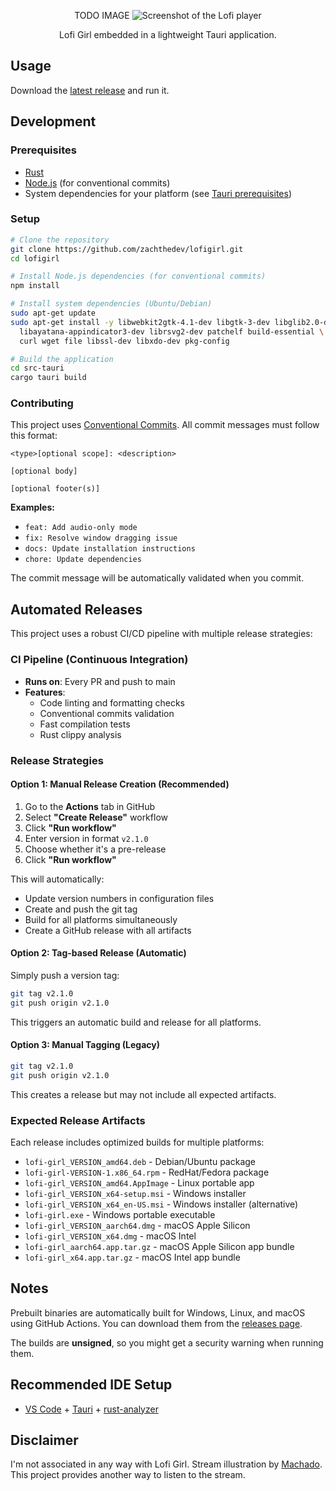 <p align="center">
TODO IMAGE
<img src="" alt="Screenshot of the Lofi player">
</p>
<p align="center">
  Lofi Girl embedded in a lightweight Tauri application.
</p>

## Usage
Download the [latest release](https://github.com/zachthedev/lofigirl/releases/latest) and run it.

## Development

### Prerequisites
- [Rust](https://rustup.rs/)
- [Node.js](https://nodejs.org/) (for conventional commits)
- System dependencies for your platform (see [Tauri prerequisites](https://tauri.app/v2/guides/getting-started/prerequisites/))

### Setup
```bash
# Clone the repository
git clone https://github.com/zachthedev/lofigirl.git
cd lofigirl

# Install Node.js dependencies (for conventional commits)
npm install

# Install system dependencies (Ubuntu/Debian)
sudo apt-get update
sudo apt-get install -y libwebkit2gtk-4.1-dev libgtk-3-dev libglib2.0-dev \
  libayatana-appindicator3-dev librsvg2-dev patchelf build-essential \
  curl wget file libssl-dev libxdo-dev pkg-config

# Build the application
cd src-tauri
cargo tauri build
```

### Contributing
This project uses [Conventional Commits](https://www.conventionalcommits.org/). All commit messages must follow this format:

```
<type>[optional scope]: <description>

[optional body]

[optional footer(s)]
```

**Examples:**
- `feat: Add audio-only mode`
- `fix: Resolve window dragging issue`
- `docs: Update installation instructions`
- `chore: Update dependencies`

The commit message will be automatically validated when you commit.

## Automated Releases

This project uses a robust CI/CD pipeline with multiple release strategies:

### CI Pipeline (Continuous Integration)
- **Runs on**: Every PR and push to main
- **Features**: 
  - Code linting and formatting checks
  - Conventional commits validation
  - Fast compilation tests
  - Rust clippy analysis

### Release Strategies

#### Option 1: Manual Release Creation (Recommended)
1. Go to the **Actions** tab in GitHub
2. Select **"Create Release"** workflow  
3. Click **"Run workflow"**
4. Enter version in format `v2.1.0`
5. Choose whether it's a pre-release
6. Click **"Run workflow"**

This will automatically:
- Update version numbers in configuration files
- Create and push the git tag
- Build for all platforms simultaneously
- Create a GitHub release with all artifacts

#### Option 2: Tag-based Release (Automatic)
Simply push a version tag:
```bash
git tag v2.1.0
git push origin v2.1.0
```

This triggers an automatic build and release for all platforms.

#### Option 3: Manual Tagging (Legacy)
```bash
git tag v2.1.0
git push origin v2.1.0
```
This creates a release but may not include all expected artifacts.

### Expected Release Artifacts

Each release includes optimized builds for multiple platforms:
- `lofi-girl_VERSION_amd64.deb` - Debian/Ubuntu package
- `lofi-girl-VERSION-1.x86_64.rpm` - RedHat/Fedora package  
- `lofi-girl_VERSION_amd64.AppImage` - Linux portable app
- `lofi-girl_VERSION_x64-setup.msi` - Windows installer
- `lofi-girl_VERSION_x64_en-US.msi` - Windows installer (alternative)
- `lofi-girl.exe` - Windows portable executable
- `lofi-girl_VERSION_aarch64.dmg` - macOS Apple Silicon
- `lofi-girl_VERSION_x64.dmg` - macOS Intel
- `lofi-girl_aarch64.app.tar.gz` - macOS Apple Silicon app bundle
- `lofi-girl_x64.app.tar.gz` - macOS Intel app bundle

## Notes
Prebuilt binaries are automatically built for Windows, Linux, and macOS using GitHub Actions. You can download them from the [releases page](https://github.com/zachthedev/lofigirl/releases/latest).

The builds are **unsigned**, so you might get a security warning when running them.
## Recommended IDE Setup

- [VS Code](https://code.visualstudio.com/) + [Tauri](https://marketplace.visualstudio.com/items?itemName=tauri-apps.tauri-vscode) + [rust-analyzer](https://marketplace.visualstudio.com/items?itemName=rust-lang.rust-analyzer)

## Disclaimer
I'm not associated in any way with Lofi Girl. Stream illustration by [Machado](https://www.facebook.com/machadoillustrator/). This project provides another way to listen to the stream.
